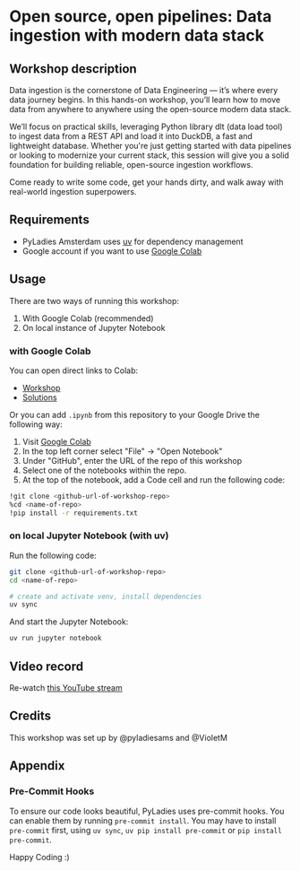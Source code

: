 # Open source, open pipelines: Data ingestion with modern data stack 

## Workshop description
Data ingestion is the cornerstone of Data Engineering — it’s where every data journey begins. In this hands-on workshop, you’ll learn how to move data from anywhere to anywhere using the open-source modern data stack.

We’ll focus on practical skills, leveraging Python library dlt (data load tool) to ingest data from a REST API and load it into DuckDB, a fast and lightweight database. Whether you're just getting started with data pipelines or looking to modernize your current stack, this session will give you a solid foundation for building reliable, open-source ingestion workflows.

Come ready to write some code, get your hands dirty, and walk away with real-world ingestion superpowers.

## Requirements
* PyLadies Amsterdam uses [uv](https://docs.astral.sh/uv/) for dependency management
* Google account if you want to use [Google Colab](https://colab.research.google.com/)
 
## Usage

There are two ways of running this workshop:

1. With Google Colab (recommended)
2. On local instance of Jupyter Notebook

### with Google Colab

You can open direct links to Colab:
* [Workshop](https://drive.google.com/file/d/19vJvOPtWV9CHsTyKIjtPNWcDjy5LafcE/view?usp=sharing)
* [Solutions](https://colab.research.google.com/drive/1-d4l17qbeKPq3NLEkS0P20577M5EMDRR?usp=sharing)

Or you can add `.ipynb` from this repository to your Google Drive the following way:

1. Visit [Google Colab](https://colab.research.google.com/)
2. In the top left corner select "File" &#8594; "Open Notebook"
3. Under "GitHub", enter the URL of the repo of this workshop
4. Select one of the notebooks within the repo.
5. At the top of the notebook, add a Code cell and run the following code:
```bash
!git clone <github-url-of-workshop-repo>
%cd <name-of-repo>
!pip install -r requirements.txt
```

### on local Jupyter Notebook (with uv)

Run the following code:
```bash
git clone <github-url-of-workshop-repo>
cd <name-of-repo>

# create and activate venv, install dependencies
uv sync
```

And start the Jupyter Notebook:

```bash
uv run jupyter notebook
```

## Video record
Re-watch [this YouTube stream](https://www.youtube.com/live/3XKjbKsHL4k)

## Credits
This workshop was set up by @pyladiesams and @VioletM


## Appendix
### Pre-Commit Hooks

To ensure our code looks beautiful, PyLadies uses pre-commit hooks. You can enable them by running `pre-commit install`. You may have to install `pre-commit` first, using `uv sync`, `uv pip install pre-commit` or `pip install pre-commit`.

Happy Coding :)
